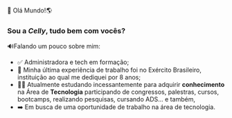 👋 Olá Mundo!🌎

### Sou a ***Celly***, tudo bem com vocês?

🔊Falando um pouco sobre mim:
- ✅ Administradora e tech em formação;
- 🔰 Minha última experiência de trabalho foi no Exército Brasileiro, instituição ao qual me dediquei por 8 anos;
- 👩‍💻 Atualmente estudando incessantemente para adquirir **conhecimento** na Área de **Tecnologia** participando de congressos, palestras, cursos, bootcamps, realizando pesquisas, cursando ADS... e também,
- ➡️ Em busca de uma oportunidade de trabalho na área de tecnologia.   

<!---
CellyLima/CellyLima is a ✨ special ✨ repository because its `README.md` (this file) appears on your GitHub profile.
You can click the Preview link to take a look at your changes.
--->
